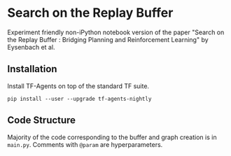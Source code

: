 # Search on the Replay Buffer

Experiment friendly non-iPython notebook version of the paper "Search on the Replay Buffer : Bridging Planning and Reinforcement Learning" by Eysenbach et al.

## Installation
Install TF-Agents on top of the standard TF suite. 
```shell
pip install --user --upgrade tf-agents-nightly
```
## Code Structure
Majority of the code corresponding to the buffer and graph creation is in `main.py`. Comments with `@param` are hyperparameters.

